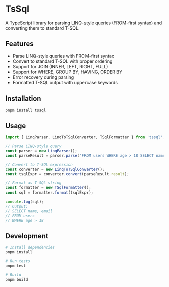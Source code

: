 # TsSql

A TypeScript library for parsing LINQ-style queries (FROM-first syntax) and converting them to standard T-SQL.

## Features

- Parse LINQ-style queries with FROM-first syntax
- Convert to standard T-SQL with proper ordering
- Support for JOIN (INNER, LEFT, RIGHT, FULL)
- Support for WHERE, GROUP BY, HAVING, ORDER BY
- Error recovery during parsing
- Formatted T-SQL output with uppercase keywords

## Installation

```bash
pnpm install tssql
```

## Usage

```typescript
import { LinqParser, LinqToTSqlConverter, TSqlFormatter } from 'tssql';

// Parse LINQ-style query
const parser = new LinqParser();
const parseResult = parser.parse('FROM users WHERE age > 18 SELECT name, email');

// Convert to T-SQL expression
const converter = new LinqToTSqlConverter();
const tsqlExpr = converter.convert(parseResult.result);

// Format as T-SQL string
const formatter = new TSqlFormatter();
const sql = formatter.format(tsqlExpr);

console.log(sql);
// Output:
// SELECT name, email
// FROM users
// WHERE age > 18
```

## Development

```bash
# Install dependencies
pnpm install

# Run tests
pnpm test

# Build
pnpm build
```

